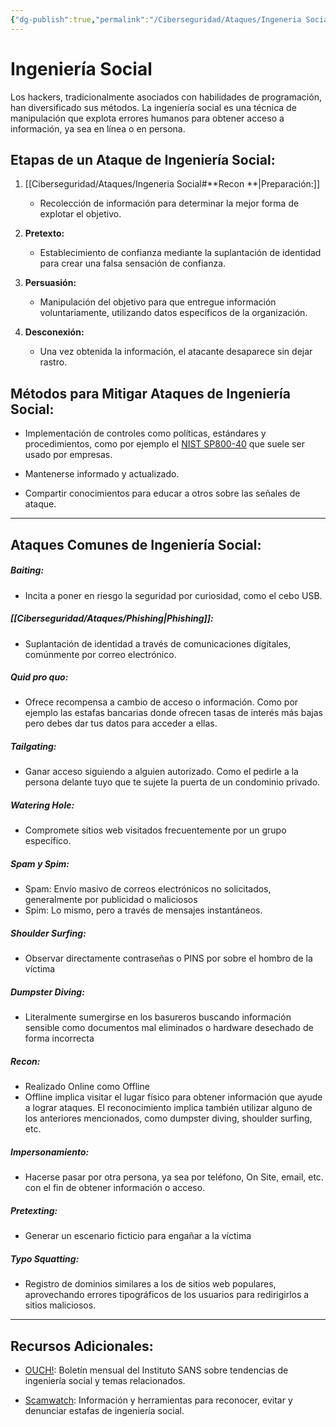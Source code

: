 ```yaml
---
{"dg-publish":true,"permalink":"/Ciberseguridad/Ataques/Ingeneria Social/"}
---
```


# Ingeniería Social

Los hackers, tradicionalmente asociados con habilidades de programación, han diversificado sus métodos. La ingeniería social es una técnica de manipulación que explota errores humanos para obtener acceso a información, ya sea en línea o en persona.

## Etapas de un Ataque de Ingeniería Social:

1. [[Ciberseguridad/Ataques/Ingeneria Social#**Recon **\|Preparación:]]
   - Recolección de información para determinar la mejor forma de explotar el objetivo.

2. **Pretexto:**
   - Establecimiento de confianza mediante la suplantación de identidad para crear una falsa sensación de confianza.

3. **Persuasión:**
   - Manipulación del objetivo para que entregue información voluntariamente, utilizando datos específicos de la organización.

4. **Desconexión:**
   - Una vez obtenida la información, el atacante desaparece sin dejar rastro.

## Métodos para Mitigar Ataques de Ingeniería Social:

- Implementación de controles como políticas, estándares y procedimientos, como por ejemplo el [NIST SP800-40](https://nvlpubs.nist.gov/nistpubs/SpecialPublications/NIST.SP.800-40r4.pdf) que suele ser usado por empresas.

- Mantenerse informado y actualizado.

- Compartir conocimientos para educar a otros sobre las señales de ataque.

---

## Ataques Comunes de Ingeniería Social:
##### **Baiting:**
- Incita a poner en riesgo la seguridad por curiosidad, como el cebo USB.
#####  **[[Ciberseguridad/Ataques/Phishing\|Phishing]]:**
  - Suplantación de identidad a través de comunicaciones digitales, comúnmente por correo electrónico.
##### **Quid pro quo:**
  - Ofrece recompensa a cambio de acceso o información. Como por ejemplo las estafas bancarias donde ofrecen tasas de interés más bajas pero debes dar tus datos para acceder a ellas.
##### **Tailgating:**
  - Ganar acceso siguiendo a alguien autorizado. Como el pedirle a la persona delante tuyo que te sujete la puerta de un condominio privado.
##### **Watering Hole:**
  - Compromete sitios web visitados frecuentemente por un grupo específico.
##### **Spam y Spim:**
- Spam: Envío masivo de correos electrónicos no solicitados, generalmente por publicidad o maliciosos
- Spim: Lo mismo, pero a través de mensajes instantáneos.
##### **Shoulder Surfing:**
- Observar directamente contraseñas o PINS por sobre el hombro de la víctima
##### **Dumpster Diving:**
- Literalmente sumergirse en los basureros buscando información sensible como documentos mal eliminados o hardware desechado de forma incorrecta
##### **Recon:**
 - Realizado Online como Offline
 - Offline implica visitar el lugar físico para obtener información que ayude a lograr ataques. El reconocimiento implica también utilizar alguno de los anteriores mencionados, como dumpster diving, shoulder surfing, etc.
##### **Impersonamiento:**
- Hacerse pasar por otra persona, ya sea por teléfono, On Site, email, etc. con el fin de obtener información o acceso.
##### **Pretexting:**
 - Generar un escenario ficticio para engañar a la víctima
##### **Typo Squatting:**
- Registro de dominios similares a los de sitios web populares, aprovechando errores tipográficos de los usuarios para redirigirlos a sitios maliciosos.

---
## Recursos Adicionales:

- [OUCH!](https://www.sans.org/newsletters/ouch/): Boletín mensual del Instituto SANS sobre tendencias de ingeniería social y temas relacionados.

- [Scamwatch](https://www.scamwatch.gov.au): Información y herramientas para reconocer, evitar y denunciar estafas de ingeniería social.
